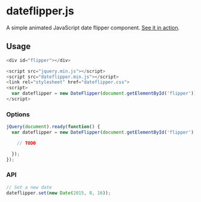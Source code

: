 # dateflipper.js

A simple animated JavaScript date flipper component.
[See it in action](http://raw.githubusercontent.com/rsimon/date-flipper/master/example.html).

## Usage

```javascript
<div id="flipper"></div>
```
```javascript
<script src="jquery.min.js"></script>
<script src="dateflipper.min.js"></script>
<link rel="stylesheet" href="dateflipper.css">
<script>
  var dateflipper = new DateFlipper(document.getElementById('flipper'));
</script>
```

### Options

```javascript
jQuery(document).ready(function() {
  var dateflipper = new DateFlipper(document.getElementById('flipper'), {

    // TODO

  });
});
```

### API

```javascript
// Set a new date
dateflipper.set(new Date(2015, 8, 16));
```
